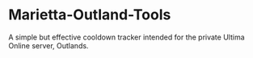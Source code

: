 # Marietta-Outland-Tools
A simple but effective cooldown tracker intended for the private Ultima Online server, Outlands.
